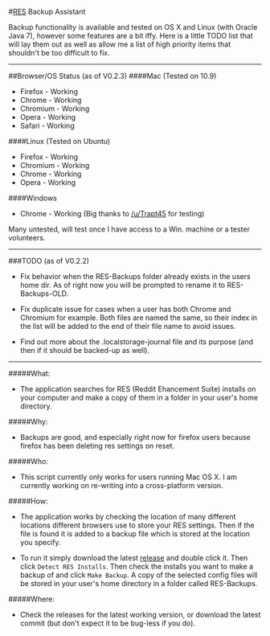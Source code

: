 #[RES](http://redditenhancementsuite.com/) Backup Assistant

Backup functionality is available and tested on OS X and Linux (with Oracle Java 7), however some features are a bit iffy. Here is a little TODO list that
will lay them out as well as allow me a list of high priority items that shouldn't be too difficult to fix.

-------------------

##Browser/OS Status (as of V0.2.3)
####Mac (Tested on 10.9)
* Firefox - Working
* Chrome - Working
* Chromium - Working
* Opera - Working
* Safari - Working

####Linux (Tested on Ubuntu)
* Firefox - Working
* Chromium - Working
* Chrome - Working
* Opera - Working

####Windows
* Chrome - Working (Big thanks to [/u/Trapt45](http://www.reddit.com/user/Trapt45) for testing)

Many untested, will test once I have access to a Win. machine or a tester volunteers.

-------------------------

###TODO (as of V0.2.2)
* Fix behavior when the RES-Backups folder already exists in the users home dir. As of right now you will be prompted to rename it to RES-Backups-OLD.

* Fix duplicate issue for cases when a user has both Chrome and Chromium for example. Both files are named the same, so their index in the list will be added
to the end of their file name to avoid issues.

* Find out more about the .localstorage-journal file and its purpose (and then if it should be backed-up as well).

----------------------

#####What: 
*   The application searches for RES (Reddit Ehancement Suite) installs on your computer
    and make a copy of them in a folder in your user's home directory.

#####Why: 
*   Backups are good, and especially right now for firefox users because firefox has been deleting res settings on reset.

#####Who:
*   This script currently only works for users running Mac OS X. I am currently working on re-writing into a cross-platform
version.

#####How:
*   The application works by checking the location of many different locations different browsers use to store your RES settings.  Then if
the file is found it is added to a backup file which is stored at the location you specify.

* To run it simply download the latest [release](https://github.com/walshie4/backup-RES-Settings/releases) and double click it. 
Then click `Detect RES Installs`. Then check the installs you want to make a backup of and click `Make Backup`. 
A copy of the selected config files will be stored in your user's home directory in a folder called RES-Backups.

#####Where:
*   Check the releases for the latest working version, or download the latest commit (but don't expect it to be bug-less if you do).

